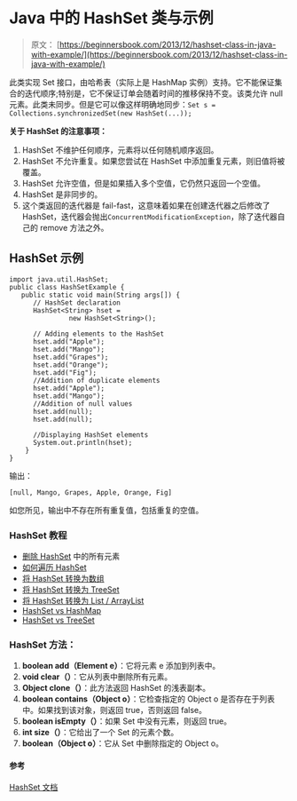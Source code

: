# Java 中的 HashSet 类与示例

> 原文： [https://beginnersbook.com/2013/12/hashset-class-in-java-with-example/](https://beginnersbook.com/2013/12/hashset-class-in-java-with-example/)

此类实现 Set 接口，由哈希表（实际上是 HashMap 实例）支持。它不能保证集合的迭代顺序;特别是，它不保证订单会随着时间的推移保持不变。该类允许 null 元素。此类未同步。但是它可以像这样明确地同步：`Set s = Collections.synchronizedSet(new HashSet(...));`

**关于 HashSet 的注意事项：**

1.  HashSet 不维护任何顺序，元素将以任何随机顺序返回。
2.  HashSet 不允许重复。如果您尝试在 HashSet 中添加重复元素，则旧值将被覆盖。
3.  HashSet 允许空值，但是如果插入多个空值，它仍然只返回一个空值。
4.  HashSet 是非同步的。
5.  这个类返回的迭代器是 fail-fast，这意味着如果在创建迭代器之后修改了 HashSet，迭代器会抛出`ConcurrentModificationException`，除了迭代器自己的 remove 方法之外。

## HashSet 示例

```
import java.util.HashSet;
public class HashSetExample {
   public static void main(String args[]) {
      // HashSet declaration
      HashSet<String> hset = 
               new HashSet<String>();

      // Adding elements to the HashSet
      hset.add("Apple");
      hset.add("Mango");
      hset.add("Grapes");
      hset.add("Orange");
      hset.add("Fig");
      //Addition of duplicate elements
      hset.add("Apple");
      hset.add("Mango");
      //Addition of null values
      hset.add(null);
      hset.add(null);

      //Displaying HashSet elements
      System.out.println(hset);
    }
}
```

输出：

```
[null, Mango, Grapes, Apple, Orange, Fig]
```

如您所见，输出中不存在所有重复值，包括重复的空值。

### HashSet 教程

*   [删除 HashSet](https://beginnersbook.com/2014/08/delete-all-the-elements-from-hashset/) 中的所有元素
*   [如何遍历 HashSet](https://beginnersbook.com/2014/08/how-to-iterate-over-a-sethashset/)
*   [将 HashSet 转换为数组](https://beginnersbook.com/2014/08/converting-a-hashset-to-an-array/)
*   [将 HashSet 转换为 TreeSet](https://beginnersbook.com/2014/08/how-to-convert-a-hashset-to-a-treeset/)
*   [将 HashSet 转换为 List / ArrayList](https://beginnersbook.com/2014/08/convert-hashset-to-a-list-arraylist/)
*   [HashSet vs HashMap](https://beginnersbook.com/2014/08/hashset-vs-hashmap-java/)
*   [HashSet vs TreeSet](https://beginnersbook.com/2014/08/difference-between-hashset-and-treeset/)

### HashSet 方法：

1.  **boolean add（Element e）**：它将元素 e 添加到列表中。
2.  **void clear（）**：它从列表中删除所有元素。
3.  **Object clone（）**：此方法返回 HashSet 的浅表副本。
4.  **boolean contains（Object o）**：它检查指定的 Object o 是否存在于列表中。如果找到该对象，则返回 true，否则返回 false。
5.  **boolean isEmpty（）**：如果 Set 中没有元素，则返回 true。
6.  **int size（）**：它给出了一个 Set 的元素个数。
7.  **boolean（Object o）**：它从 Set 中删除指定的 Object o。

#### 参考

[HashSet 文档](https://docs.oracle.com/javase/7/docs/api/java/util/HashSet.html)